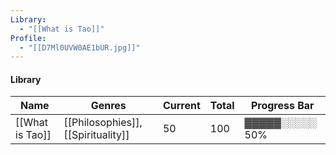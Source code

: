 ```yaml
---
Library:
  - "[[What is Tao]]"
Profile:
  - "[[D7Ml0UVW0AE1bUR.jpg]]"
---
```

#### Library

|Name|Genres|Current|Total|Progress Bar|
|---|---|---|---|---|
|[[What is Tao]]|[[Philosophies]], [[Spirituality]]|50|100|▓▓▓▓▓░░░░░ 50%|